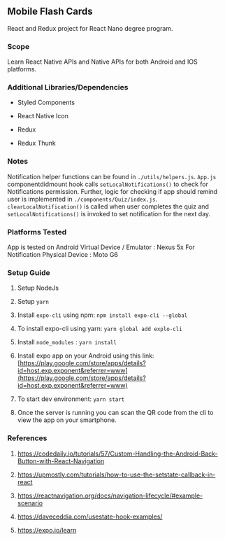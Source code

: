 
## Mobile Flash Cards

React and Redux project for React Nano degree program.

### Scope
Learn React Native APIs and Native APIs for both Android and IOS platforms.
  
### Additional Libraries/Dependencies

- Styled Components

- React Native Icon

- Redux

- Redux Thunk

### Notes

Notification helper functions can be found in `./utils/helpers.js`. `App.js` componentdidmount hook calls `setLocalNotifications()` to check for Notifications permission. Further, logic for checking if app should remind user is implemented in `./components/Quiz/index.js`. `clearLocalNotification()` is called when user completes the quiz and `setLocalNotifications()` is invoked to set notification for the next day.

  ### Platforms Tested
  App is tested on Android Virtual Device / Emulator : Nexus 5x 
  For Notification Physical Device : Moto G6

### Setup Guide

1. Setup NodeJs

2. Setup `yarn`

3. Install `expo-cli` using npm: `npm install expo-cli --global`

4. To install expo-cli using yarn: `yarn global add explo-cli`

5. Install `node_modules` : `yarn install`

6. Install expo app on your Android using this link: [https://play.google.com/store/apps/details?id=host.exp.exponent&referrer=www](https://play.google.com/store/apps/details?id=host.exp.exponent&referrer=www)

7. To start dev environment: `yarn start`

8. Once the server is running you can scan the QR code from the cli to view the app on your smartphone.


### References

  

1. https://codedaily.io/tutorials/57/Custom-Handling-the-Android-Back-Button-with-React-Navigation

2. https://upmostly.com/tutorials/how-to-use-the-setstate-callback-in-react

3. https://reactnavigation.org/docs/navigation-lifecycle/#example-scenario

4. https://daveceddia.com/usestate-hook-examples/

5. https://expo.io/learn